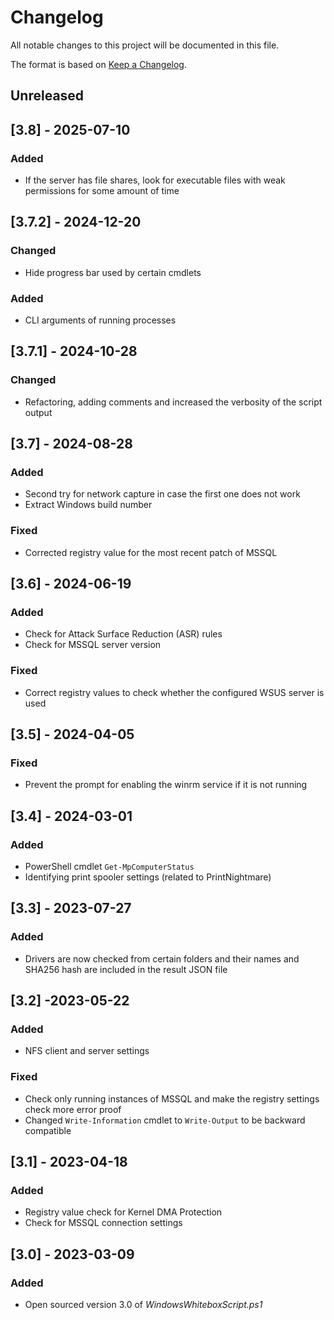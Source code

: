 
# Changelog
All notable changes to this project will be documented in this file.

The format is based on [Keep a Changelog](https://keepachangelog.com/en/1.0.0/).

## Unreleased

## [3.8] - 2025-07-10

### Added

* If the server has file shares, look for executable files with weak permissions for some amount of time

## [3.7.2] - 2024-12-20

### Changed

* Hide progress bar used by certain cmdlets

### Added

* CLI arguments of running processes

## [3.7.1] - 2024-10-28

### Changed

* Refactoring, adding comments and increased the verbosity of the script output

## [3.7] - 2024-08-28

### Added

* Second try for network capture in case the first one does not work
* Extract Windows build number

### Fixed

* Corrected registry value for the most recent patch of MSSQL

## [3.6] - 2024-06-19

### Added

* Check for Attack Surface Reduction (ASR) rules
* Check for MSSQL server version

### Fixed

* Correct registry values to check whether the configured WSUS server is used

## [3.5] - 2024-04-05

### Fixed

* Prevent the prompt for enabling the winrm service if it is not running

## [3.4] - 2024-03-01

### Added

* PowerShell cmdlet ``Get-MpComputerStatus``
* Identifying print spooler settings (related to PrintNightmare)

## [3.3] - 2023-07-27

### Added

* Drivers are now checked from certain folders and their names and SHA256 hash are included in the result JSON file

## [3.2] -2023-05-22

### Added

* NFS client and server settings

### Fixed

* Check only running instances of MSSQL and make the registry settings check more error proof
* Changed ``Write-Information`` cmdlet to ``Write-Output`` to be backward compatible

## [3.1] - 2023-04-18

### Added

* Registry value check for Kernel DMA Protection
* Check for MSSQL connection settings

## [3.0] - 2023-03-09

### Added

* Open sourced version 3.0 of *WindowsWhiteboxScript.ps1*
